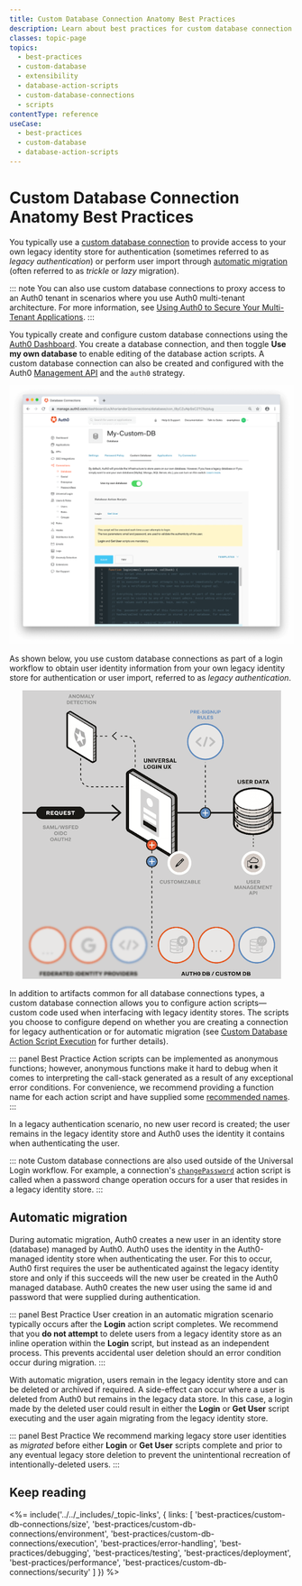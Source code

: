 ```yaml
---
title: Custom Database Connection Anatomy Best Practices
description: Learn about best practices for custom database connection anatomy.
classes: topic-page
topics:
  - best-practices
  - custom-database
  - extensibility
  - database-action-scripts
  - custom-database-connections
  - scripts
contentType: reference
useCase:
  - best-practices
  - custom-database
  - database-action-scripts
---
```

# Custom Database Connection Anatomy Best Practices

You typically use a [custom database connection](/connections/database/custom-db) to provide access to your own legacy identity store for authentication (sometimes referred to as *legacy authentication*) or perform user import through [automatic migration](/users/guides/configure-automatic-migration) (often referred to as *trickle* or *lazy* migration).

::: note
You can also use custom database connections to proxy access to an Auth0 tenant in scenarios where you use Auth0 multi-tenant architecture. For more information, see [Using Auth0 to Secure Your Multi-Tenant Applications](/design/using-auth0-with-multi-tenant-apps). 
:::

You typically create and configure custom database connections using the [Auth0 Dashboard](/connections/database/custom-db/create-db-connection#step-1-create-and-configure-a-custom-database-connection). You create a database connection, and then toggle **Use my own database** to enable editing of the database action scripts. A custom database connection can also be created and configured with the Auth0 [Management API](/api/management/v2#!/Connections/post_connections) and the `auth0` strategy. 

![Enable Use Own Database Option](/media/articles/dashboard/connections/database/connections-db-settings-custom-1.png)

As shown below, you use custom database connections as part of a login workflow to obtain user identity information from your own legacy identity store for authentication or user import, referred to as *legacy authentication*.

<p align="center"> 
    <img src="/media/articles/connections/database/custom-database-connections.png" alt="Custom Database Connection Flow">
</p>

In addition to artifacts common for all database connections types, a custom database connection allows you to configure action scripts&mdash;custom code used when interfacing with legacy identity stores. The scripts you choose to configure depend on whether you are creating a connection for legacy authentication or for automatic migration (see [Custom Database Action Script Execution](/best-practices/custom-db-connections/execution) for further details). 

::: panel Best Practice
Action scripts can be implemented as anonymous functions; however, anonymous functions make it hard to debug when it comes to interpreting the call-stack generated as a result of any exceptional error conditions. For convenience, we recommend providing a function name for each action script and have supplied some [recommended names](/best-practices/custom-db-connections/execution#recommended-script-names).
:::

In a legacy authentication scenario, no new user record is created; the user remains in the legacy identity store and Auth0 uses the identity it contains when authenticating the user.

::: note
Custom database connections are also used outside of the Universal Login workflow. For example, a connection's [`changePassword`](/best-practices/custom-db-connections/execution#change-password) action script is called when a password change operation occurs for a user that resides in a legacy identity store.
:::

## Automatic migration

During automatic migration, Auth0 creates a new user in an identity store (database) managed by Auth0. Auth0 uses the identity in the Auth0-managed identity store when authenticating the user. For this to occur, Auth0 first requires the user be authenticated against the legacy identity store and only if this succeeds will the new user be created in the Auth0 managed database. Auth0 creates the new user using the same id and password that were supplied during authentication. 

::: panel Best Practice
User creation in an automatic migration scenario typically occurs after the **Login** action script completes. We recommend that you **do not attempt** to delete users from a legacy identity store as an inline operation within the **Login** script, but instead as an independent process. This prevents accidental user deletion should an error condition occur during migration. 
:::

With automatic migration, users remain in the legacy identity store and can be deleted or archived if required. A side-effect can occur where a user is deleted from Auth0 but remains in the legacy data store. In this case, a login made by the deleted user could result in either the **Login** or **Get User** script executing and the user again migrating from the legacy identity store. 

::: panel Best Practice
We recommend marking legacy store user identities as *migrated* before either **Login** or **Get User** scripts complete and prior to any eventual legacy store deletion to prevent the unintentional recreation of intentionally-deleted users.
:::

## Keep reading

<%= include('../../_includes/_topic-links', { links: [
  'best-practices/custom-db-connections/size',
  'best-practices/custom-db-connections/environment',
  'best-practices/custom-db-connections/execution',
  'best-practices/error-handling',
  'best-practices/debugging',
  'best-practices/testing',
  'best-practices/deployment',
  'best-practices/performance',
  'best-practices/custom-db-connections/security'
] }) %>
